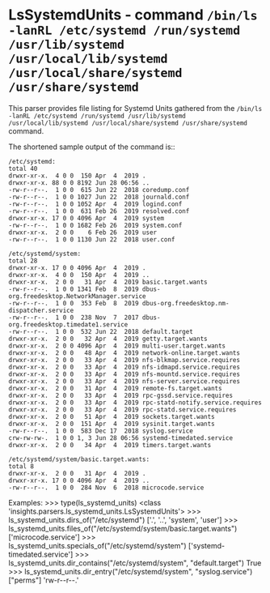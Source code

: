 LsSystemdUnits - command ``/bin/ls -lanRL /etc/systemd /run/systemd /usr/lib/systemd /usr/local/lib/systemd /usr/local/share/systemd /usr/share/systemd``
=========================================================================================================================================================

This parser provides file listing for Systemd Units gathered from the ``/bin/ls -lanRL /etc/systemd
/run/systemd /usr/lib/systemd /usr/local/lib/systemd /usr/local/share/systemd /usr/share/systemd``
command.


The shortened sample output of the command is::

    /etc/systemd:
    total 40
    drwxr-xr-x.  4 0 0  150 Apr  4  2019 .
    drwxr-xr-x. 88 0 0 8192 Jun 28 06:56 ..
    -rw-r--r--.  1 0 0  615 Jun 22  2018 coredump.conf
    -rw-r--r--.  1 0 0 1027 Jun 22  2018 journald.conf
    -rw-r--r--.  1 0 0 1052 Apr  4  2019 logind.conf
    -rw-r--r--.  1 0 0  631 Feb 26  2019 resolved.conf
    drwxr-xr-x. 17 0 0 4096 Apr  4  2019 system
    -rw-r--r--.  1 0 0 1682 Feb 26  2019 system.conf
    drwxr-xr-x.  2 0 0    6 Feb 26  2019 user
    -rw-r--r--.  1 0 0 1130 Jun 22  2018 user.conf

    /etc/systemd/system:
    total 28
    drwxr-xr-x. 17 0 0 4096 Apr  4  2019 .
    drwxr-xr-x.  4 0 0  150 Apr  4  2019 ..
    drwxr-xr-x.  2 0 0   31 Apr  4  2019 basic.target.wants
    -rw-r--r--.  1 0 0 1341 Feb  8  2019 dbus-org.freedesktop.NetworkManager.service
    -rw-r--r--.  1 0 0  353 Feb  8  2019 dbus-org.freedesktop.nm-dispatcher.service
    -rw-r--r--.  1 0 0  238 Nov  7  2017 dbus-org.freedesktop.timedate1.service
    -rw-r--r--.  1 0 0  532 Jun 22  2018 default.target
    drwxr-xr-x.  2 0 0   32 Apr  4  2019 getty.target.wants
    drwxr-xr-x.  2 0 0 4096 Apr  4  2019 multi-user.target.wants
    drwxr-xr-x.  2 0 0   48 Apr  4  2019 network-online.target.wants
    drwxr-xr-x.  2 0 0   33 Apr  4  2019 nfs-blkmap.service.requires
    drwxr-xr-x.  2 0 0   33 Apr  4  2019 nfs-idmapd.service.requires
    drwxr-xr-x.  2 0 0   33 Apr  4  2019 nfs-mountd.service.requires
    drwxr-xr-x.  2 0 0   33 Apr  4  2019 nfs-server.service.requires
    drwxr-xr-x.  2 0 0   31 Apr  4  2019 remote-fs.target.wants
    drwxr-xr-x.  2 0 0   33 Apr  4  2019 rpc-gssd.service.requires
    drwxr-xr-x.  2 0 0   33 Apr  4  2019 rpc-statd-notify.service.requires
    drwxr-xr-x.  2 0 0   33 Apr  4  2019 rpc-statd.service.requires
    drwxr-xr-x.  2 0 0   51 Apr  4  2019 sockets.target.wants
    drwxr-xr-x.  2 0 0  151 Apr  4  2019 sysinit.target.wants
    -rw-r--r--.  1 0 0  583 Dec 17  2018 syslog.service
    crw-rw-rw-.  1 0 0 1, 3 Jun 28 06:56 systemd-timedated.service
    drwxr-xr-x.  2 0 0   34 Apr  4  2019 timers.target.wants

    /etc/systemd/system/basic.target.wants:
    total 8
    drwxr-xr-x.  2 0 0   31 Apr  4  2019 .
    drwxr-xr-x. 17 0 0 4096 Apr  4  2019 ..
    -rw-r--r--.  1 0 0  284 Nov  6  2018 microcode.service

Examples:
    >>> type(ls_systemd_units)
    <class 'insights.parsers.ls_systemd_units.LsSystemdUnits'>
    >>> ls_systemd_units.dirs_of("/etc/systemd")
    ['.', '..', 'system', 'user']
    >>> ls_systemd_units.files_of("/etc/systemd/system/basic.target.wants")
    ['microcode.service']
    >>> ls_systemd_units.specials_of("/etc/systemd/system")
    ['systemd-timedated.service']
    >>> ls_systemd_units.dir_contains("/etc/systemd/system", "default.target")
    True
    >>> ls_systemd_units.dir_entry("/etc/systemd/system", "syslog.service")["perms"]
    'rw-r--r--.'